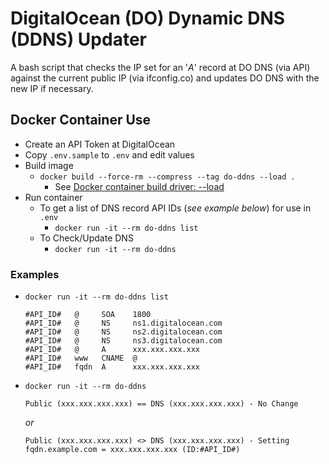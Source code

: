 # DigitalOcean (DO) Dynamic DNS (DDNS) Updater

A bash script that checks the IP set for an '_A_' record at DO DNS (via API) against the current public IP (via ifconfig.co) and updates DO DNS with the new IP if necessary.

## Docker Container Use

* Create an API Token at DigitalOcean
* Copy `.env.sample` to `.env` and edit values
* Build image
  * `docker build --force-rm --compress --tag do-ddns --load .`
    * See [Docker container build driver: --load](https://docs.docker.com/build/drivers/docker-container/#loading-to-local-image-store)
* Run container
  * To get a list of DNS record API IDs (_see example below_) for use in `.env`
    * `docker run -it --rm do-ddns list`
  * To Check/Update DNS
    * `docker run -it --rm do-ddns`

### Examples

* `docker run -it --rm do-ddns list`
    ```
    #API_ID#   @     SOA    1800
    #API_ID#   @     NS     ns1.digitalocean.com
    #API_ID#   @     NS     ns2.digitalocean.com
    #API_ID#   @     NS     ns3.digitalocean.com
    #API_ID#   @     A      xxx.xxx.xxx.xxx
    #API_ID#   www   CNAME  @
    #API_ID#   fqdn  A      xxx.xxx.xxx.xxx
    ```

* `docker run -it --rm do-ddns`
    ```
    Public (xxx.xxx.xxx.xxx) == DNS (xxx.xxx.xxx.xxx) - No Change
    ```
    _or_
    ```
    Public (xxx.xxx.xxx.xxx) <> DNS (xxx.xxx.xxx.xxx) - Setting fqdn.example.com = xxx.xxx.xxx.xxx (ID:#API_ID#)
    ```
